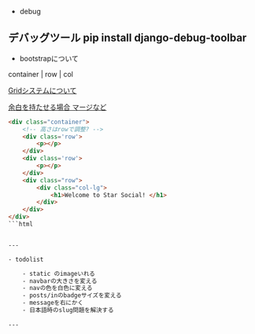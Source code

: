 - debug

デバッグツール
pip install django-debug-toolbar
---

- bootstrapについて

container
    |
    row
       |
        col

[Gridシステムについて](http://websae.net/twitter-bootstrap-grid-system-21060224/)

[余白を持たせる場合 マージなど](https://webnetamemo.com/coding/bootstrap4/201710065870)

```html
<div class="container">
    <!-- 高さはrowで調整? -->
    <div class='row'>
        <p></p>
    </div>
    <div class='row'>
        <p></p>
    </div>
    <div class="row">
        <div class="col-lg">
            <h1>Welcome to Star Social! </h1>
        </div>
    </div>
</div>
```html


---

- todolist

    - static のimageいれる
    - navbarの大きさを変える
    - navの色を白色に変える
    - posts/inのbadgeサイズを変える
    - messageを右にかく
    - 日本語時のslug問題を解決する
    
---